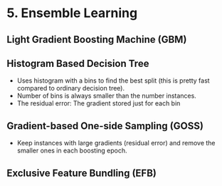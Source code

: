 # 5. Ensemble Learning

## Light Gradient Boosting Machine (GBM)

## Histogram Based Decision Tree
- Uses histogram with a bins to find the best split (this is pretty fast compared to ordinary decision tree).
- Number of bins is always smaller than the number instances.
- The residual error: The gradient stored just for each bin

## Gradient-based One-side Sampling (GOSS)
- Keep instances with large gradients (residual error) and remove the smaller ones in each boosting epoch.

## Exclusive Feature Bundling (EFB)
 